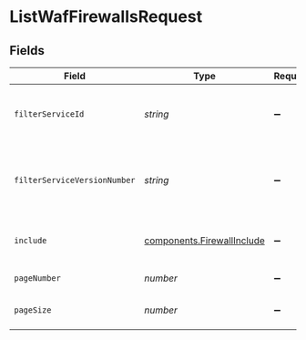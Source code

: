 # ListWafFirewallsRequest


## Fields

| Field                                                                | Type                                                                 | Required                                                             | Description                                                          | Example                                                              |
| -------------------------------------------------------------------- | -------------------------------------------------------------------- | -------------------------------------------------------------------- | -------------------------------------------------------------------- | -------------------------------------------------------------------- |
| `filterServiceId`                                                    | *string*                                                             | :heavy_minus_sign:                                                   | Limit the results returned to a specific service.                    |                                                                      |
| `filterServiceVersionNumber`                                         | *string*                                                             | :heavy_minus_sign:                                                   | Limit the results returned to a specific service version.            |                                                                      |
| `include`                                                            | [components.FirewallInclude](../../models/shared/firewallinclude.md) | :heavy_minus_sign:                                                   | Include related objects. Optional.                                   |                                                                      |
| `pageNumber`                                                         | *number*                                                             | :heavy_minus_sign:                                                   | Current page.                                                        | 1                                                                    |
| `pageSize`                                                           | *number*                                                             | :heavy_minus_sign:                                                   | Number of records per page.                                          | 20                                                                   |